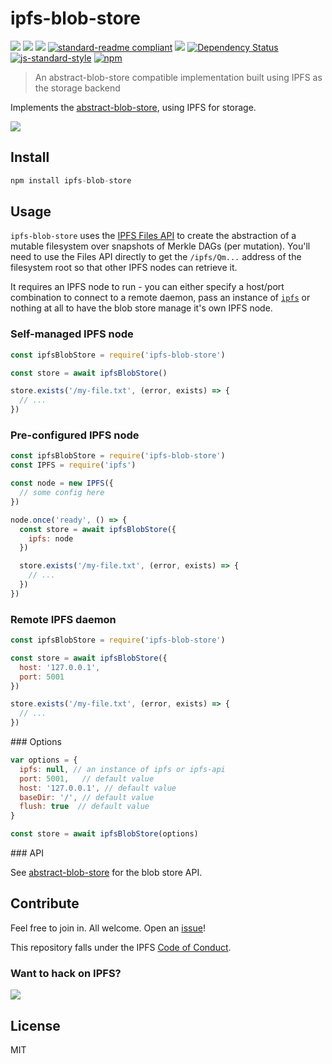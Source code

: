 # ipfs-blob-store

[![](https://img.shields.io/badge/made%20by-Protocol%20Labs-blue.svg?style=flat-square)](http://ipn.io)
[![](https://img.shields.io/badge/freenode-%23ipfs-blue.svg?style=flat-square)](http://webchat.freenode.net/?channels=%23ipfs)
[![](https://img.shields.io/badge/project-IPFS-blue.svg?style=flat-square)](http://ipfs.io/)
[![standard-readme compliant](https://img.shields.io/badge/standard--readme-OK-green.svg?style=flat-square)](https://github.com/RichardLitt/standard-readme)
![](https://img.shields.io/badge/coverage-%3F-yellow.svg?style=flat-square)
[![Dependency Status](https://david-dm.org/ipfs-shipyard/ipfs-blob-store.svg?style=flat-square)](https://david-dm.org/ipfs-shipyard/ipfs-blob-store)
[![js-standard-style](https://img.shields.io/badge/code%20style-standard-brightgreen.svg?style=flat-square)](https://github.com/feross/standard)
[![npm](https://img.shields.io/npm/v/ipfs-blob-store.svg?style=flat-square)](http://npmjs.com/package/ipfs-blob-store)

> An abstract-blob-store compatible implementation built using IPFS as the storage backend

Implements the [abstract-blob-store](https://github.com/maxogden/abstract-blob-store), using IPFS for storage.

![](https://github.com/maxogden/abstract-blob-store/raw/master/badge.png)

## Install

```js
npm install ipfs-blob-store
```

## Usage

`ipfs-blob-store` uses the [IPFS Files API](#) to create the abstraction of a mutable filesystem over snapshots of Merkle DAGs (per mutation). You'll need to use the Files API directly to get the `/ipfs/Qm...` address of the filesystem root so that other IPFS nodes can retrieve it.

It requires an IPFS node to run - you can either specify a host/port combination to connect to a remote daemon, pass an instance of [`ipfs`](https://www.npmjs.com/package/ipfs) or nothing at all to have the blob store manage it's own IPFS node.

### Self-managed IPFS node

```JavaScript
const ipfsBlobStore = require('ipfs-blob-store')

const store = await ipfsBlobStore()

store.exists('/my-file.txt', (error, exists) => {
  // ...
})
```

### Pre-configured IPFS node

```JavaScript
const ipfsBlobStore = require('ipfs-blob-store')
const IPFS = require('ipfs')

const node = new IPFS({
  // some config here
})

node.once('ready', () => {
  const store = await ipfsBlobStore({
    ipfs: node
  })

  store.exists('/my-file.txt', (error, exists) => {
    // ...
  })
})
```

### Remote IPFS daemon

```JavaScript
const ipfsBlobStore = require('ipfs-blob-store')

const store = await ipfsBlobStore({
  host: '127.0.0.1',
  port: 5001
})

store.exists('/my-file.txt', (error, exists) => {
  // ...
})
```

### Options

```JavaScript
var options = {
  ipfs: null, // an instance of ipfs or ipfs-api
  port: 5001,   // default value
  host: '127.0.0.1', // default value
  baseDir: '/', // default value
  flush: true  // default value
}

const store = await ipfsBlobStore(options)
```

### API

See [abstract-blob-store](https://www.npmjs.com/package/abstract-blob-store) for the blob store API.

## Contribute

Feel free to join in. All welcome. Open an [issue](https://github.com/ipfs/ipfs-blob-store/issues)!

This repository falls under the IPFS [Code of Conduct](https://github.com/ipfs/community/blob/master/code-of-conduct.md).

### Want to hack on IPFS?

[![](https://cdn.rawgit.com/jbenet/contribute-ipfs-gif/master/img/contribute.gif)](https://github.com/ipfs/community/blob/master/contributing.md)

## License

MIT
